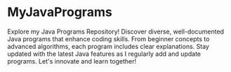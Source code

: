 # MyJavaPrograms
Explore my Java Programs Repository! Discover diverse, well-documented Java programs that enhance coding skills. From beginner concepts to advanced algorithms, each program includes clear explanations. Stay updated with the latest Java features as I regularly add and update programs. Let's innovate and learn together!
